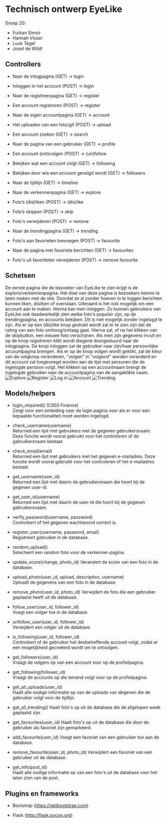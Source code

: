 ﻿
# Technisch ontwerp EyeLike
Groep 20:
- Furkan Simsir
- Hannah Visser
- Luuk Tegel
- Joost de Wildt

## Controllers

-   Naar de inlogpagina (GET) → login
    
-   Inloggen in het account (POST) → login
    
-   Naar de registreerpagina (GET) → register
    
-   Een account registreren (POST) → register

-   Naar de eigen accountpagina (GET) → account
    
-   Het uploaden van een foto/gif (POST) → upload

-   Een account zoeken (GET) → search

-   Naar de pagina van een gebruiker (GET) → profile
    
-   Een account (ont)volgen (POST) → (un)follow

-   Bekijken wat een account volgt (GET) → following
    
-   Bekijken door wie een account gevolgd wordt (GET) → followers
    
-   Naar de tijdlijn (GET) → timeline

-   Naar de verkennenpagina (GET) → explore
    
-   Foto’s (dis)liken (POST) → (dis)like

-   Foto’s skippen (POST) → skip

-   Foto's verwijderen (POST) → remove

-   Naar de trendingpagina (GET) → trending

-   Foto's aan favorieten toevoegen (POST) → favourite

-   Naar de pagina met favoriete berichten (GET) → favourites

-   Foto's uit favoriteten verwijderen (POST) → remove favourite


## Schetsen
De eerste pagina die de bezoeker van EyeLike te zien krijgt is de explore/verkennenpagina. Het doel van deze pagina is bezoekers kennis te laten maken met de site. Doordat ze al zonder hoeven in te loggen berichten kunnen liken, disliken of overslaan. Uiteraard is het ook mogelijk om een account aan te maken. Hierna kan men inloggen. Zo kunnen gebruikers van EyeLike ook daadwerkelijk zien welke foto's populair zijn, op de trendingpagina, en accounts bekijken. Dit is niet mogelijk zonder ingelogd te zijn. Als er op een (dis)like knop gedrukt wordt zal er te zien zijn dat de rating van een foto omhoog/omlaag gaat. Hierna zal, of na het klikken van de skipbutton, een nieuwe foto verschijnen. Als men zijn gegevens invult en op de knop registreren klikt wordt diegene doorgestuurd naar de inlogpagina. De knop inloggen zal de gebruiker naar zijn/haar persoonlijke accountpagina brengen. Als er op de knop volgen wordt geklikt, zal de kleur van de volgknop veranderen, "volgen" in "volgend" worden veranderd en dit account zal toegevoegd worden aan de lijst met personen die de ingelogde persoon volgt. Het klikken op een accountnaam brengt de ingelogde gebruiker naar de accountpagina van de aangeklikte naam.
![Explore](https://imgur.com/9t9uvkV.png)
![Register](https://i.imgur.com/gZr1M9Q.png)
![Log in](https://i.imgur.com/f85dBo9.jpg)
![Account](https://imgur.com/yDGV8s5.png)
![Trending](https://i.imgur.com/dUzkjZB.jpg)


## Models/helpers

-   login_required() (CS50 Finance)  
    Zorgt voor een omleiding naar de login pagina voor als er voor een bepaalde functionaliteit moet worden ingelogd.
    
-   check_username(username)  
    Returned een lijst met gebruikers met de gegeven gebruikersnaam. Deze functie wordt vooral gebruikt voor het controleren of de gebruikersnaam bestaat.
    
-   check_email(email)  
    Returned een lijst met gebruikers met het gegeven e-mailadres. Deze functie wordt vooral gebruikt voor het controleren of het e-mailadres bestaat.
    
-   get_username(user_id)  
    Returned een lijst met daarin de gebruikersnaam die hoort bij de gegeven user-id.
    
-   get_user_id(username)  
    Returned een lijst met daarin de user-id die hoort bij de gegeven gebruikersnaam.
    
-   verify_password(username, password)  
    Controleert of het gegeven wachtwoord correct is.
    
-   register_user(username, password, email)  
    Registreert gebruiker in de database.
    
-   random_upload()  
    Selecteert een random foto voor de verkenner-pagina.
    
-   update_score(change, photo_id) 
    Verandert de score van een foto in de database.
    
-   upload_photo(user_id, upload, description, username)  
    Uploadt de gegevens van een foto in de database.
    
-   remove_photo(user_id, photo_id) 
    Verwijdert de foto die een gebruiker geplaatst heeft uit de database. 
    
-   follow_user(user_id, follower_id)  
    Voegt een volger toe in de database. 
    
-   unfollow_user(user_id, follower_id)  
    Verwijdert een volger uit de database.

-   is_following(user_id, follower_id)  
    Controleert of de gebruiker het desbetreffende account volgt, zodat er een mogelijkheid gecreëerd wordt om te ontvolgen.
    
-   get_followers(user_id)  
    Vraagt de volgers op van een account voor op de profielpagina.
    
-   get_following(follower_id)  
    Vraagt de accounts op die iemand volgt voor op de profielpagina.
    
-   get_all_uploads(user_id)  
    Haalt alle nodige informatie op van de uploads van degenen die de gebruiker volgt voor de tijdlijn.
    
-   get_all_trending()
    Haalt foto's op uit de database die de afgelopen week geplaatst zijn.
    
-   get_favourites(user_id)
    Haalt foto's op uit de database die door de gebruiker als favoriet zijn gemarkeerd. 
    
-   add_favourite(user_id)
    Voegt een favoriet van een gebruiker toe aan de database. 
    
-   remove_favourite(user_id, photo_id)
    Verwijdert een favoriet van een gebruiker uit de database.
    
-   get_info(post_id)  
    Haalt alle nodige informatie op van een foto's uit de database voor het laten zien van de post.
    

## Plugins en frameworks
-   Bootstrap (https://getbootstrap.com)
    
-   Flask (http://flask.pocoo.org)



